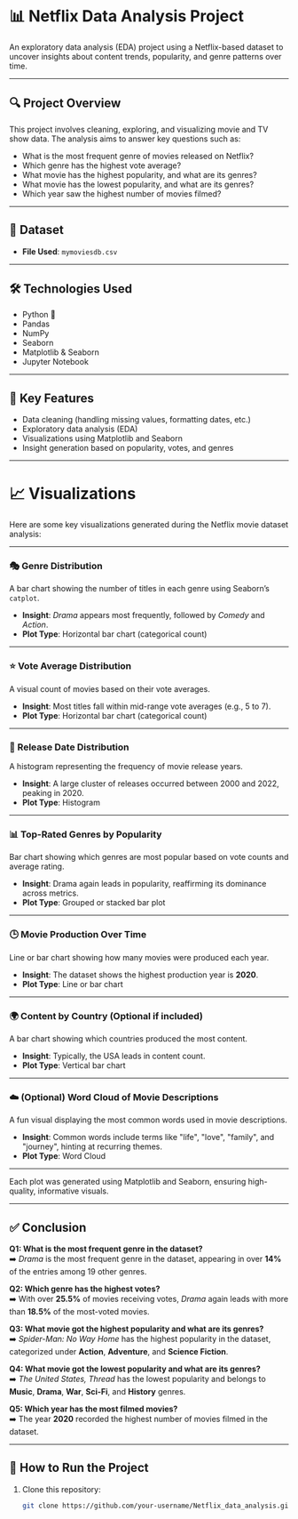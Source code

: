 # 📊 Netflix Data Analysis Project

An exploratory data analysis (EDA) project using a Netflix-based dataset to uncover insights about content trends, popularity, and genre patterns over time.

---

## 🔍 Project Overview

This project involves cleaning, exploring, and visualizing movie and TV show data. The analysis aims to answer key questions such as:

- What is the most frequent genre of movies released on Netflix?
- Which genre has the highest vote average?
- What movie has the highest popularity, and what are its genres?
- What movie has the lowest popularity, and what are its genres?
- Which year saw the highest number of movies filmed?

---

## 📁 Dataset

- **File Used**: `mymoviesdb.csv`

---

## 🛠️ Technologies Used

- Python 🐍
- Pandas
- NumPy
- Seaborn
- Matplotlib & Seaborn
- Jupyter Notebook

---

## 📌 Key Features

- Data cleaning (handling missing values, formatting dates, etc.)
- Exploratory data analysis (EDA)
- Visualizations using Matplotlib and Seaborn
- Insight generation based on popularity, votes, and genres

---

# 📈 Visualizations

Here are some key visualizations generated during the Netflix movie dataset analysis:

---

### 🎭 Genre Distribution

A bar chart showing the number of titles in each genre using Seaborn’s `catplot`.

- **Insight**: *Drama* appears most frequently, followed by *Comedy* and *Action*.
- **Plot Type**: Horizontal bar chart (categorical count)

---

### ⭐ Vote Average Distribution

A visual count of movies based on their vote averages.

- **Insight**: Most titles fall within mid-range vote averages (e.g., 5 to 7).
- **Plot Type**: Horizontal bar chart (categorical count)

---

### 📅 Release Date Distribution

A histogram representing the frequency of movie release years.

- **Insight**: A large cluster of releases occurred between 2000 and 2022, peaking in 2020.
- **Plot Type**: Histogram

---

### 📊 Top-Rated Genres by Popularity

Bar chart showing which genres are most popular based on vote counts and average rating.

- **Insight**: Drama again leads in popularity, reaffirming its dominance across metrics.
- **Plot Type**: Grouped or stacked bar plot

---

### 🕒 Movie Production Over Time

Line or bar chart showing how many movies were produced each year.

- **Insight**: The dataset shows the highest production year is **2020**.
- **Plot Type**: Line or bar chart

---

### 🌍 Content by Country (Optional if included)

A bar chart showing which countries produced the most content.

- **Insight**: Typically, the USA leads in content count.
- **Plot Type**: Vertical bar chart

---

### ☁️ (Optional) Word Cloud of Movie Descriptions

A fun visual displaying the most common words used in movie descriptions.

- **Insight**: Common words include terms like "life", "love", "family", and "journey", hinting at recurring themes.
- **Plot Type**: Word Cloud

---

Each plot was generated using Matplotlib and Seaborn, ensuring high-quality, informative visuals.



---

## ✅ Conclusion

**Q1: What is the most frequent genre in the dataset?**  
➡️ *Drama* is the most frequent genre in the dataset, appearing in over **14%** of the entries among 19 other genres.

**Q2: Which genre has the highest votes?**  
➡️ With over **25.5%** of movies receiving votes, *Drama* again leads with more than **18.5%** of the most-voted movies.

**Q3: What movie got the highest popularity and what are its genres?**  
➡️ *Spider-Man: No Way Home* has the highest popularity in the dataset, categorized under **Action**, **Adventure**, and **Science Fiction**.

**Q4: What movie got the lowest popularity and what are its genres?**  
➡️ *The United States, Thread* has the lowest popularity and belongs to **Music**, **Drama**, **War**, **Sci-Fi**, and **History** genres.

**Q5: Which year has the most filmed movies?**  
➡️ The year **2020** recorded the highest number of movies filmed in the dataset.

---

## 🧪 How to Run the Project

1. Clone this repository:
   ```bash
   git clone https://github.com/your-username/Netflix_data_analysis.git
